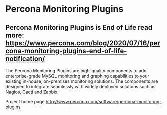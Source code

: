 # Percona Monitoring Plugins


Percona Monitoring Plugins is End of Life
read more: https://www.percona.com/blog/2020/07/16/percona-monitoring-plugins-end-of-life-notification/
----------------

The Percona Monitoring Plugins are high-quality components to add enterprise-grade MySQL monitoring and graphing capabilities to your existing in-house, on-premises monitoring solutions. The components are designed to integrate seamlessly with widely deployed solutions such as Nagios, Cacti and Zabbix.

Project home page http://www.percona.com/software/percona-monitoring-plugins
